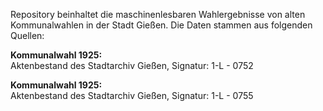 Repository beinhaltet die maschinenlesbaren Wahlergebnisse von alten Kommunalwahlen in der Stadt Gießen. Die Daten stammen aus folgenden Quellen:


**Kommunalwahl 1925:**  
Aktenbestand des Stadtarchiv Gießen, Signatur: 1-L - 0752

**Kommunalwahl 1925:**  
Aktenbestand des Stadtarchiv Gießen, Signatur: 1-L - 0755
